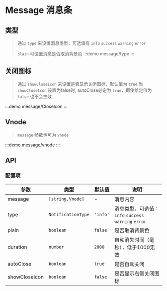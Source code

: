 # Message 消息条

## 类型 
> 通过 `type` 来设置消息类型，可选值有 `info` `success` `warning` `error`
>>
> `plain` 可设置消息是否取消背景色
:::demo message/type
:::

## 关闭图标
> 通过 `showCloseIcon` 来设置是否显示关闭图标，默认值为 `true`
> 当 `showCloseIcon` 设置为false时, autoClose必定为 `true`，即使给定值为 `false` 也不会生效

:::demo message/CloseIcon
:::

## Vnode
> `message` 参数也可为 `Vnode`

:::demo message/vnode
:::

## API

### 配置项

| 参数          | 类型               | 默认值   | 说明                                                 |
| ------------- | ------------------ | -------- | ---------------------------------------------------- |
| message       | `[string,Vnode]`   | -        | 消息内容                                             |
| type          | `NotificationType` | `'info'` | 消息类型，可选值：`info` `success` `warning` `error` |
| plain         | `boolean`          | `false`  | 是否取消背景色                                       |
| duration      | `number`           | `2000`   | 自动消失时间（毫秒），低于1000无效                   |
| autoClose     | `boolean`          | `true`   | 是否自动关闭                                         |
| showCloseIcon | `boolean`          | `false`  | 是否显示右侧关闭图标                                 |
